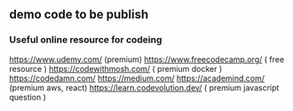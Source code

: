 ## demo code to be publish

### Useful online resource for codeing
https://www.udemy.com/ (premium)
https://www.freecodecamp.org/ ( free resource )
https://codewithmosh.com/ ( premium docker )
https://codedamn.com/
https://medium.com/
https://academind.com/ (premium aws, react)
https://learn.codevolution.dev/ ( premium javascript question )
